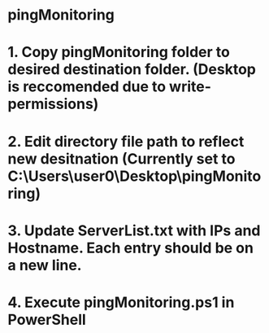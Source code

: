 # pingMonitoring
# 1. Copy pingMonitoring folder to desired destination folder. (Desktop is reccomended due to write-permissions)
# 2. Edit directory file path to reflect new desitnation (Currently set to C:\Users\user0\Desktop\pingMonitoring)
# 3. Update ServerList.txt with IPs and Hostname. Each entry should be on a new line.
# 4. Execute pingMonitoring.ps1 in PowerShell
